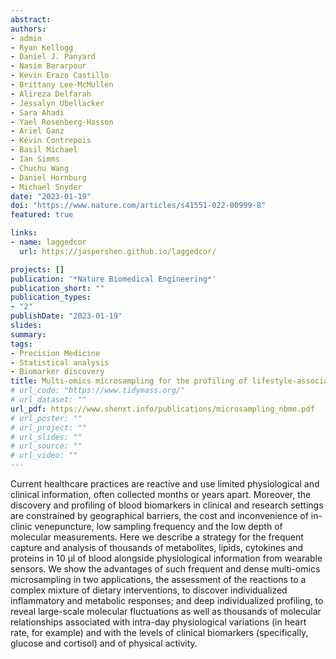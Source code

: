 ```yaml
---
abstract: 
authors:
- admin
- Ryan Kellogg
- Daniel J. Panyard 
- Nasim Bararpour
- Kevin Erazo Castillo
- Brittany Lee-McMullen
- Alireza Delfarah
- Jessalyn Ubellacker
- Sara Ahadi
- Yael Rosenberg-Hasson
- Ariel Ganz
- Kévin Contrepois
- Basil Michael
- Ian Simms
- Chuchu Wang
- Daniel Hornburg
- Michael Snyder
date: "2023-01-19"
doi: "https://www.nature.com/articles/s41551-022-00999-8"
featured: true

links:
- name: laggedcor
  url: https://jaspershen.github.io/laggedcor/

projects: []
publication: '*Nature Biomedical Engineering*'
publication_short: ""
publication_types: 
- "2"
publishDate: "2023-01-19"
slides:
summary: 
tags:
- Precision Medicine 
- Statistical analysis
- Biomarker discovery
title: Multi-omics microsampling for the profiling of lifestyle-associated changes in health
# url_code: "https://www.tidymass.org/"
# url_dataset: ""
url_pdf: https://www.shenxt.info/publications/microsampling_nbme.pdf
# url_poster: ""
# url_project: ""
# url_slides: ""
# url_source: ""
# url_video: ""
---
```


Current healthcare practices are reactive and use limited physiological and clinical information, often collected months or years apart. Moreover, the discovery and profiling of blood biomarkers in clinical and research settings are constrained by geographical barriers, the cost and inconvenience of in-clinic venepuncture, low sampling frequency and the low depth of molecular measurements. Here we describe a strategy for the frequent capture and analysis of thousands of metabolites, lipids, cytokines and proteins in 10 μl of blood alongside physiological information from wearable sensors. We show the advantages of such frequent and dense multi-omics microsampling in two applications, the assessment of the reactions to a complex mixture of dietary interventions, to discover individualized inflammatory and metabolic responses; and deep individualized profiling, to reveal large-scale molecular fluctuations as well as thousands of molecular relationships associated with intra-day physiological variations (in heart rate, for example) and with the levels of clinical biomarkers (specifically, glucose and cortisol) and of physical activity.

